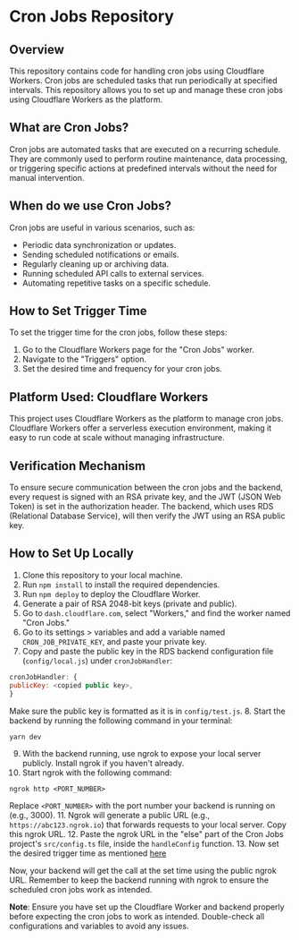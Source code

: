 # Cron Jobs Repository

## Overview

This repository contains code for handling cron jobs using Cloudflare Workers. Cron jobs are scheduled tasks that run periodically at specified intervals. This repository allows you to set up and manage these cron jobs using Cloudflare Workers as the platform.

## What are Cron Jobs?

Cron jobs are automated tasks that are executed on a recurring schedule. They are commonly used to perform routine maintenance, data processing, or triggering specific actions at predefined intervals without the need for manual intervention.

## When do we use Cron Jobs?

Cron jobs are useful in various scenarios, such as:

- Periodic data synchronization or updates.
- Sending scheduled notifications or emails.
- Regularly cleaning up or archiving data.
- Running scheduled API calls to external services.
- Automating repetitive tasks on a specific schedule.

## How to Set Trigger Time

To set the trigger time for the cron jobs, follow these steps:

1. Go to the Cloudflare Workers page for the "Cron Jobs" worker.
2. Navigate to the "Triggers" option.
3. Set the desired time and frequency for your cron jobs.

## Platform Used: Cloudflare Workers

This project uses Cloudflare Workers as the platform to manage cron jobs. Cloudflare Workers offer a serverless execution environment, making it easy to run code at scale without managing infrastructure.

## Verification Mechanism

To ensure secure communication between the cron jobs and the backend, every request is signed with an RSA private key, and the JWT (JSON Web Token) is set in the authorization header. The backend, which uses RDS (Relational Database Service), will then verify the JWT using an RSA public key.

## How to Set Up Locally

1. Clone this repository to your local machine.
2. Run `npm install` to install the required dependencies.
3. Run `npm deploy` to deploy the Cloudflare Worker.
4. Generate a pair of RSA 2048-bit keys (private and public).
5. Go to `dash.cloudflare.com`, select "Workers," and find the worker named "Cron Jobs."
6. Go to its settings > variables and add a variable named `CRON_JOB_PRIVATE_KEY`, and paste your private key.
7. Copy and paste the public key in the RDS backend configuration file (`config/local.js`) under `cronJobHandler`:

```js
cronJobHandler: {
publicKey: <copied public key>,
}
```

Make sure the public key is formatted as it is in `config/test.js`. 8. Start the backend by running the following command in your terminal:

```bash
yarn dev
```

9. With the backend running, use ngrok to expose your local server publicly. Install ngrok if you haven't already.
10. Start ngrok with the following command:

```
ngrok http <PORT_NUMBER>
```

Replace `<PORT_NUMBER>` with the port number your backend is running on (e.g., 3000). 11. Ngrok will generate a public URL (e.g., `https://abc123.ngrok.io`) that forwards requests to your local server. Copy this ngrok URL. 12. Paste the ngrok URL in the "else" part of the Cron Jobs project's `src/config.ts` file, inside the `handleConfig` function. 13. Now set the desired trigger time as mentioned [here](#how-to-set-trigger-time)

Now, your backend will get the call at the set time using the public ngrok URL. Remember to keep the backend running with ngrok to ensure the scheduled cron jobs work as intended.

**Note**: Ensure you have set up the Cloudflare Worker and backend properly before expecting the cron jobs to work as intended. Double-check all configurations and variables to avoid any issues.
